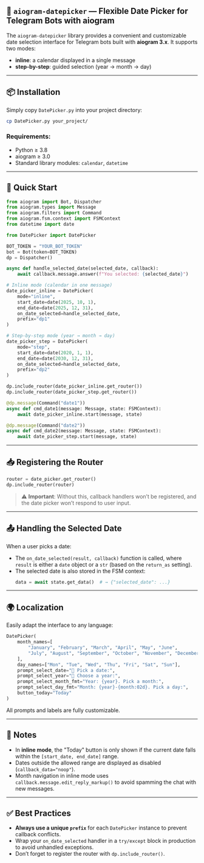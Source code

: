 ## 📅 `aiogram-datepicker` — Flexible Date Picker for Telegram Bots with aiogram

The `aiogram-datepicker` library provides a convenient and customizable date selection interface for Telegram bots built with **aiogram 3.x**. It supports two modes:  
- **inline**: a calendar displayed in a single message  
- **step-by-step**: guided selection (year → month → day)

---

## 📦 Installation

Simply copy `DatePicker.py` into your project directory:

```bash
cp DatePicker.py your_project/
```

### Requirements:
- Python ≥ 3.8  
- aiogram ≥ 3.0  
- Standard library modules: `calendar`, `datetime`

---

## 🚀 Quick Start

```python
from aiogram import Bot, Dispatcher
from aiogram.types import Message
from aiogram.filters import Command
from aiogram.fsm.context import FSMContext
from datetime import date

from DatePicker import DatePicker

BOT_TOKEN = "YOUR_BOT_TOKEN"
bot = Bot(token=BOT_TOKEN)
dp = Dispatcher()

async def handle_selected_date(selected_date, callback):
    await callback.message.answer(f"You selected: {selected_date}")

# Inline mode (calendar in one message)
date_picker_inline = DatePicker(
    mode="inline",
    start_date=date(2025, 10, 1),
    end_date=date(2025, 12, 31),
    on_date_selected=handle_selected_date,
    prefix="dp1"
)

# Step-by-step mode (year → month → day)
date_picker_step = DatePicker(
    mode="step",
    start_date=date(2020, 1, 1),
    end_date=date(2030, 12, 31),
    on_date_selected=handle_selected_date,
    prefix="dp2"
)

dp.include_router(date_picker_inline.get_router())
dp.include_router(date_picker_step.get_router())

@dp.message(Command("date1"))
async def cmd_date1(message: Message, state: FSMContext):
    await date_picker_inline.start(message, state)

@dp.message(Command("date2"))
async def cmd_date2(message: Message, state: FSMContext):
    await date_picker_step.start(message, state)
```

---

## 📥 Registering the Router

```python
router = date_picker.get_router()
dp.include_router(router)
```

> ⚠️ **Important**: Without this, callback handlers won’t be registered, and the date picker won’t respond to user input.

---

## 📤 Handling the Selected Date

When a user picks a date:
- The `on_date_selected(result, callback)` function is called, where `result` is either a `date` object or a `str` (based on the `return_as` setting).
- The selected date is also stored in the FSM context:  
  ```python
  data = await state.get_data()  # → {"selected_date": ...}
  ```

---

## 🌍 Localization

Easily adapt the interface to any language:

```python
DatePicker(
    month_names=[
        "January", "February", "March", "April", "May", "June",
        "July", "August", "September", "October", "November", "December"
    ],
    day_names=["Mon", "Tue", "Wed", "Thu", "Fri", "Sat", "Sun"],
    prompt_select_date="📅 Pick a date:",
    prompt_select_year="📆 Choose a year:",
    prompt_select_month_fmt="Year: {year}. Pick a month:",
    prompt_select_day_fmt="Month: {year}-{month:02d}. Pick a day:",
    button_today="Today"
)
```

All prompts and labels are fully customizable.

---

## 📝 Notes

- In **inline mode**, the "Today" button is only shown if the current date falls within the `[start_date, end_date]` range.
- Dates outside the allowed range are displayed as disabled (`callback_data="noop"`).
- Month navigation in inline mode uses `callback.message.edit_reply_markup()` to avoid spamming the chat with new messages.

---

## ✅ Best Practices

- **Always use a unique `prefix`** for each `DatePicker` instance to prevent callback conflicts.
- Wrap your `on_date_selected` handler in a `try/except` block in production to avoid unhandled exceptions.
- Don’t forget to register the router with `dp.include_router()`.